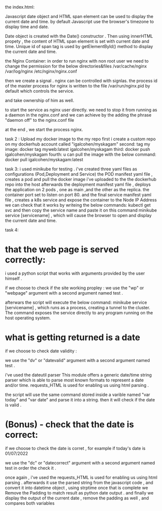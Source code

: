 

the index.html:

Javascript date object and HTML span element can be used to display the current date and time.
by default Javascript use the browser's timezone to display time and date.

Date object is created with the Date() constructor . Then using innerHTML propety , the content of HTML span element
is set with current date and time.
Unique id of span tag is used by getElementById() method to display the current date and time.

the Nginx Container:
in order to run nginx with non root user we need to change the permission for the below directories&files
/var/cache/nginx
/var/log/nginx
/etc/nginx/nginx.conf

then we create a signal .
nginx can be controlled with signlas.
the process id of the master process for nginx is written to the file /var/run/nginx.pid  by default 
which controls the service.

and take ownership of him as well.

to start the service as nginx user directly. we need to stop it from running as a daemon in the nginx.conf
and we can achieve by the adding the phrase "daemon off" to the nginx.conf file

at the end , we start the process nginx.


task 2 :
Upload my docker image to the my repo
first i create a custom repo on my dockerhub account called
"igalcohen/myskagam"
second:
tag my image:
docker tag myweb:latest igalcohen/myskagam
third:
docker push igalcohen/myskagam
fourth:
u can pull the image with the below command:
docker pull igalcohen/myskagam:latest

task 3:
i used minikube for testing .
i've created three yaml files as configurations (Pod,Deployment and Service)
the POD manifest yaml file , creates a pod and pull the docker image i've uploaded to the the dockerhub repo into the host
afterwards the deployment manifest yaml file , deploys the application on 2 pods , one as main ,and the other as the replica.
the container port set to listen on port 80.
and the final service manifest yaml file , creates a k8s service and expose the container to the Node IP Address
we can check that it works by writeing the below commands:
kubectl get svc
and then copy the service name and paste it on this command
minikube service [servicename] , which will cause the browser to open and display the current date and time.

task 4:

that the web page is served correctly:
=============================================

i used a python script that works with arguments provided by the user himself .

if we choose to check if the site working propley :
we use the "wp" or "webpage" argument with a second argument named test .

afterwars the script will execute the below command: 
minikube service [servicename] , which runs as a process, creating a tunnel to the cluster. The command exposes the service directly to any program running on the host operating system.


what is getting returned is a date
=======================================

if we choose to check date validity :


we use the "dv" or "datevalid" argument with a second argument named test . 

i've used the dateutil parser 
This module offers a generic date/time string parser which is able to parse most known formats to represent a date and/or time.
requests_HTML is used for enabling us using html parsing .

the script will use the same command stored inside a varible named "var today" and "var date"
and parse it into a string.
then it will check if the date is valid .


(Bonus) - check that the date is correct:
================================================

if we choose to check the date is corret , for example if today's date is 01/07/2022 

we use the "dc" or "datecorrect" argument with a second argument named test in order the check it .

once again , i've used the requests_HTML is used for enabling us using html parsing .
afterwards it use the parsed string from the javascript code , and convert it into datetime object , using strptime
once that is complete we Remove the Padding to match result as python date output .
and finally we display the output of the current date , remove the padding as well , and compares both variables 

















